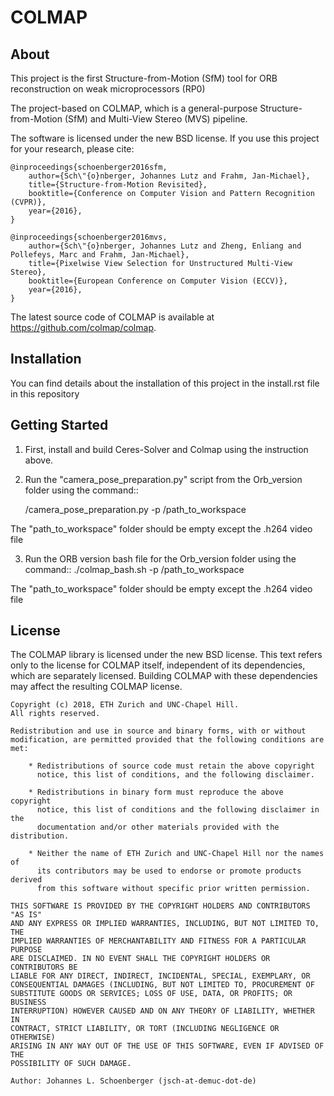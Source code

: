 COLMAP
======

About
-----

This project is the first Structure-from-Motion (SfM) tool for ORB reconstruction on weak microprocessors (RP0)

The project-based on COLMAP, which is a general-purpose Structure-from-Motion (SfM) and Multi-View Stereo
(MVS) pipeline.

The software is licensed under the new BSD license. If you use this project for
your research, please cite:

    @inproceedings{schoenberger2016sfm,
        author={Sch\"{o}nberger, Johannes Lutz and Frahm, Jan-Michael},
        title={Structure-from-Motion Revisited},
        booktitle={Conference on Computer Vision and Pattern Recognition (CVPR)},
        year={2016},
    }

    @inproceedings{schoenberger2016mvs,
        author={Sch\"{o}nberger, Johannes Lutz and Zheng, Enliang and Pollefeys, Marc and Frahm, Jan-Michael},
        title={Pixelwise View Selection for Unstructured Multi-View Stereo},
        booktitle={European Conference on Computer Vision (ECCV)},
        year={2016},
    }


The latest source code of COLMAP is available at https://github.com/colmap/colmap. 


Installation
--------

You can find details about the installation of this project in the install.rst file in this repository

Getting Started
---------------

1. First, install and build Ceres-Solver and Colmap using the instruction above.

2. Run the "camera_pose_preparation.py" script from the Orb_version folder using the command::

	/camera_pose_preparation.py -p /path_to_workspace
	
The "path_to_workspace" folder should be empty except the .h264 video file

3. Run the ORB version bash file for the Orb_version folder using the command:: 
	./colmap_bash.sh -p /path_to_workspace
	
The "path_to_workspace" folder should be empty except the .h264 video file



License
-------

The COLMAP library is licensed under the new BSD license. This text
refers only to the license for COLMAP itself, independent of its dependencies,
which are separately licensed. Building COLMAP with these dependencies may
affect the resulting COLMAP license.

    Copyright (c) 2018, ETH Zurich and UNC-Chapel Hill.
    All rights reserved.

    Redistribution and use in source and binary forms, with or without
    modification, are permitted provided that the following conditions are met:

        * Redistributions of source code must retain the above copyright
          notice, this list of conditions, and the following disclaimer.

        * Redistributions in binary form must reproduce the above copyright
          notice, this list of conditions and the following disclaimer in the
          documentation and/or other materials provided with the distribution.

        * Neither the name of ETH Zurich and UNC-Chapel Hill nor the names of
          its contributors may be used to endorse or promote products derived
          from this software without specific prior written permission.

    THIS SOFTWARE IS PROVIDED BY THE COPYRIGHT HOLDERS AND CONTRIBUTORS "AS IS"
    AND ANY EXPRESS OR IMPLIED WARRANTIES, INCLUDING, BUT NOT LIMITED TO, THE
    IMPLIED WARRANTIES OF MERCHANTABILITY AND FITNESS FOR A PARTICULAR PURPOSE
    ARE DISCLAIMED. IN NO EVENT SHALL THE COPYRIGHT HOLDERS OR CONTRIBUTORS BE
    LIABLE FOR ANY DIRECT, INDIRECT, INCIDENTAL, SPECIAL, EXEMPLARY, OR
    CONSEQUENTIAL DAMAGES (INCLUDING, BUT NOT LIMITED TO, PROCUREMENT OF
    SUBSTITUTE GOODS OR SERVICES; LOSS OF USE, DATA, OR PROFITS; OR BUSINESS
    INTERRUPTION) HOWEVER CAUSED AND ON ANY THEORY OF LIABILITY, WHETHER IN
    CONTRACT, STRICT LIABILITY, OR TORT (INCLUDING NEGLIGENCE OR OTHERWISE)
    ARISING IN ANY WAY OUT OF THE USE OF THIS SOFTWARE, EVEN IF ADVISED OF THE
    POSSIBILITY OF SUCH DAMAGE.

    Author: Johannes L. Schoenberger (jsch-at-demuc-dot-de)
